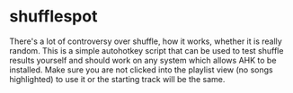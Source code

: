# shufflespot
There's a lot of controversy over shuffle, how it works, whether it is really random. This is a simple autohotkey script that can be used to test shuffle results yourself and should work on any system which allows AHK to be installed. Make sure you are not clicked into the playlist view (no songs highlighted) to use it or the starting track will be the same. 
